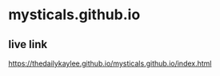 # mysticals.github.io
## live link
 https://thedailykaylee.github.io/mysticals.github.io/index.html
